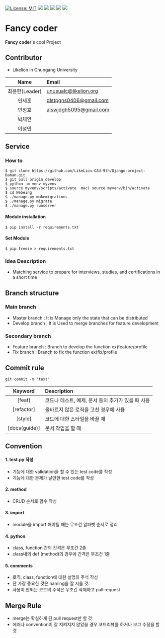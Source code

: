 [![License: MIT](https://img.shields.io/badge/License-MIT-yellow.svg)](https://opensource.org/licenses/MIT)
![](https://img.shields.io/badge/django-3.2.2-green)
![](https://img.shields.io/badge/HTML-pink)
![](https://img.shields.io/badge/CSS-blue)
![](https://img.shields.io/badge/JS-yellow)
![](https://img.shields.io/badge/Pillow-8.2.0-red)

# Fancy coder
**Fancy coder**`s cool Project

## Contributor
- Likelion in Chungang University
 
|    Name    | Email                                        |
| :-----------: | :------------------------------------------------- |
|    최윤한(Leader)     |unusualc@likelion.org | 
|    인세훈     | dlstpgns0406@gmail.com |
|    민정호     |alswjdgh5095@gmail.com |
|    박채연     | 
|    이성민     | 
 
## Service
### How to
```console
$ git clone https://github.com/LikeLion-CAU-9th/Django-project-Daman.git
$ git pull origin develop
$ python -m venv myvenv
$ source myvenv/scripts/activate  mac) source myvenv/bin/activate
$ cd Webeing
$ ./manage.py makemigrations
$ ./manage.py migrate
$ ./manage.py runserver
```
#### Module installation
```console
$ pip install -r requirements.txt
```
#### Set Module
```console
$ pip freeze > requirements.txt 
```

   
### Idea Description
- Matching service to prepare for interviews, studies, and certifications in a short time

## Branch structure

### Main branch
* Master branch : It is Manage only the state that can be distributed
* Develop branch : It is Used to merge branches for feature development

### Secondary branch

* Feature branch : Branch to develop the function ex)feature/profile
* Fix branch : Branch to fix the function ex)fix/profile



## Commit rule
```console
git commit -m "text"
```

|    Keyword    | Description                                        |
| :-----------: | :------------------------------------------------- |
|    [feat]     | 코드나 테스트, 예제, 문서 등의 추가가 있을 때 사용 |
|  [refactor]   | 올바르지 않은 로직을 고친 경우에 사용              |
|    [style]    | 코드에 대한 스타일을 바꿀 때                       |
| [docs(guide)] | 문서 작업을 할 때                                  |

## Convention
#### 1. test.py 작성
- 기능에 대한 validation을 할 수 있는 test code를 작성
- 기능에 대한 문제가 날만한 test code를 작성

#### 2. method
- CRUD 순서로 함수 작성

#### 3. import
- module을 import 해야될 때는 무조건 알파벳 순서로 정리

#### 4. python
- class, function 간의 간격은 무조건 2줄
- class내의 def (method)의 경우에 간격은 무조건 1줄

#### 5. comments
- 로직, class, function에 대한 설명의 주석 작성
- 단 가장 중요한 것은 naming을 잘 지을 것.
- 사용이 안되는 코드의 주석은 무조건 삭제하고 pull request

## Merge Rule
- merge는 확실하게 된 pull request만 할 것
- 에러나 convention이 잘 지켜지지 않았을 경우 코드리뷰를 하거나 보고 수정을 할 것 

